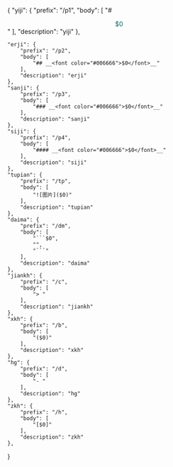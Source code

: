 {
	"yiji": {
		"prefix": "/p1",
		"body": [
			"# <center><font color="#006666">$0</font></center>"
		],
		"description": "yiji"
	},

	"erji": {
		"prefix": "/p2",
		"body": [
			"## __<font color="#006666">$0</font>__"
		],
		"description": "erji"
	},
	"sanji": {
		"prefix": "/p3",
		"body": [
			"### __<font color="#006666">$0</font>__"
		],
		"description": "sanji"
	},
	"siji": {
		"prefix": "/p4",
		"body": [
			"#### __<font color="#006666">$0</font>__"
		],
		"description": "siji"
	},
	"tupian": {
		"prefix": "/tp",
		"body": [
			"![图片]($0)"
		],
		"description": "tupian"
	},
	"daima": {
		"prefix": "/dm",
		"body": [
			"```$0",
			"",
			"```"
		],
		"description": "daima"
	},
	"jiankh": {
		"prefix": "/c",
		"body": [
			"> "
		],
		"description": "jiankh"
	},
	"xkh": {
		"prefix": "/b",
		"body": [
			"($0)"
		],
		"description": "xkh"
	},
	"hg": {
		"prefix": "/d",
		"body": [
			"- "
		],
		"description": "hg"
	},
	"zkh": {
		"prefix": "/h",
		"body": [
			"[$0]"
		],
		"description": "zkh"
	},
}
